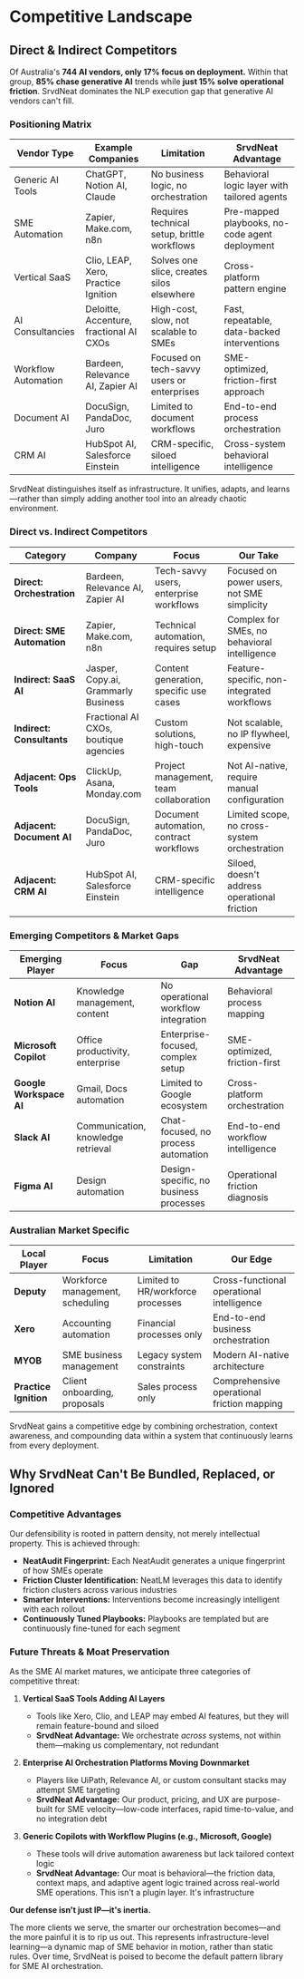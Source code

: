 # Competitive Landscape

## Direct & Indirect Competitors

Of Australia's **744 AI vendors, only 17% focus on deployment.** Within that group, **85% chase generative AI** trends while **just 15% solve operational friction**. SrvdNeat dominates the NLP execution gap that generative AI vendors can't fill.

### Positioning Matrix

| **Vendor Type** | **Example Companies** | **Limitation** | **SrvdNeat Advantage** |
|-----------------|----------------------|----------------|------------------------|
| Generic AI Tools | ChatGPT, Notion AI, Claude | No business logic, no orchestration | Behavioral logic layer with tailored agents |
| SME Automation | Zapier, Make.com, n8n | Requires technical setup, brittle workflows | Pre-mapped playbooks, no-code agent deployment |
| Vertical SaaS | Clio, LEAP, Xero, Practice Ignition | Solves one slice, creates silos elsewhere | Cross-platform pattern engine |
| AI Consultancies | Deloitte, Accenture, fractional AI CXOs | High-cost, slow, not scalable to SMEs | Fast, repeatable, data-backed interventions |
| Workflow Automation | Bardeen, Relevance AI, Zapier AI | Focused on tech-savvy users or enterprises | SME-optimized, friction-first approach |
| Document AI | DocuSign, PandaDoc, Juro | Limited to document workflows | End-to-end process orchestration |
| CRM AI | HubSpot AI, Salesforce Einstein | CRM-specific, siloed intelligence | Cross-system behavioral intelligence |

SrvdNeat distinguishes itself as infrastructure. It unifies, adapts, and learns—rather than simply adding another tool into an already chaotic environment.

### Direct vs. Indirect Competitors

| **Category** | **Company** | **Focus** | **Our Take** |
|--------------|-------------|-----------|--------------|
| **Direct: Orchestration** | Bardeen, Relevance AI, Zapier AI | Tech-savvy users, enterprise workflows | Focused on power users, not SME simplicity |
| **Direct: SME Automation** | Zapier, Make.com, n8n | Technical automation, requires setup | Complex for SMEs, no behavioral intelligence |
| **Indirect: SaaS AI** | Jasper, Copy.ai, Grammarly Business | Content generation, specific use cases | Feature-specific, non-integrated workflows |
| **Indirect: Consultants** | Fractional AI CXOs, boutique agencies | Custom solutions, high-touch | Not scalable, no IP flywheel, expensive |
| **Adjacent: Ops Tools** | ClickUp, Asana, Monday.com | Project management, team collaboration | Not AI-native, require manual configuration |
| **Adjacent: Document AI** | DocuSign, PandaDoc, Juro | Document automation, contract workflows | Limited scope, no cross-system orchestration |
| **Adjacent: CRM AI** | HubSpot AI, Salesforce Einstein | CRM-specific intelligence | Siloed, doesn't address operational friction |

### Emerging Competitors & Market Gaps

| **Emerging Player** | **Focus** | **Gap** | **SrvdNeat Advantage** |
|---------------------|-----------|---------|------------------------|
| **Notion AI** | Knowledge management, content | No operational workflow integration | Behavioral process mapping |
| **Microsoft Copilot** | Office productivity, enterprise | Enterprise-focused, complex setup | SME-optimized, friction-first |
| **Google Workspace AI** | Gmail, Docs automation | Limited to Google ecosystem | Cross-platform orchestration |
| **Slack AI** | Communication, knowledge retrieval | Chat-focused, no process automation | End-to-end workflow intelligence |
| **Figma AI** | Design automation | Design-specific, no business processes | Operational friction diagnosis |

### Australian Market Specific

| **Local Player** | **Focus** | **Limitation** | **Our Edge** |
|------------------|-----------|----------------|--------------|
| **Deputy** | Workforce management, scheduling | Limited to HR/workforce processes | Cross-functional operational intelligence |
| **Xero** | Accounting automation | Financial processes only | End-to-end business orchestration |
| **MYOB** | SME business management | Legacy system constraints | Modern AI-native architecture |
| **Practice Ignition** | Client onboarding, proposals | Sales process only | Comprehensive operational friction mapping |

SrvdNeat gains a competitive edge by combining orchestration, context awareness, and compounding data within a system that continuously learns from every deployment.

## Why SrvdNeat Can't Be Bundled, Replaced, or Ignored

### Competitive Advantages

Our defensibility is rooted in pattern density, not merely intellectual property. This is achieved through:

- **NeatAudit Fingerprint:** Each NeatAudit generates a unique fingerprint of how SMEs operate
- **Friction Cluster Identification:** NeatLM leverages this data to identify friction clusters across various industries
- **Smarter Interventions:** Interventions become increasingly intelligent with each rollout
- **Continuously Tuned Playbooks:** Playbooks are templated but are continuously fine-tuned for each segment

### Future Threats & Moat Preservation

As the SME AI market matures, we anticipate three categories of competitive threat:

1. **Vertical SaaS Tools Adding AI Layers**
   - Tools like Xero, Clio, and LEAP may embed AI features, but they will remain feature-bound and siloed
   - **SrvdNeat Advantage:** We orchestrate *across* systems, not within them—making us complementary, not redundant

2. **Enterprise AI Orchestration Platforms Moving Downmarket**
   - Players like UiPath, Relevance AI, or custom consultant stacks may attempt SME targeting
   - **SrvdNeat Advantage:** Our product, pricing, and UX are purpose-built for SME velocity—low-code interfaces, rapid time-to-value, and no integration debt

3. **Generic Copilots with Workflow Plugins (e.g., Microsoft, Google)**
   - These tools will drive automation awareness but lack tailored context logic
   - **SrvdNeat Advantage:** Our moat is behavioral—the friction data, context maps, and adaptive agent logic trained across real-world SME operations. This isn't a plugin layer. It's infrastructure

**Our defense isn't just IP—it's inertia.**

The more clients we serve, the smarter our orchestration becomes—and the more painful it is to rip us out. This represents infrastructure-level learning—a dynamic map of SME behavior in motion, rather than static rules. Over time, SrvdNeat is poised to become the default pattern library for SME AI orchestration. 